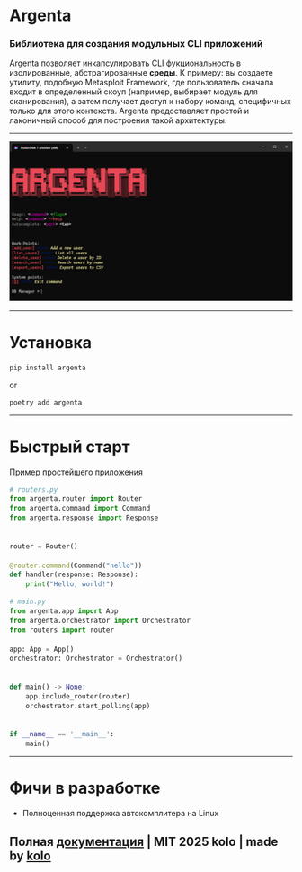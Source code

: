 # Argenta

### Библиотека для создания модульных CLI приложeний

Argenta позволяет инкапсулировать CLI фукциональность в изолированные, абстрагированные **среды**. К примеру: вы создаете утилиту, подобную Metasploit Framework, где пользователь сначала входит в определенный скоуп (например, выбирает модуль для сканирования), а затем получает доступ к набору команд, специфичных только для этого контекста. Argenta предоставляет простой и лаконичный способ для построения такой архитектуры.

---

![preview](https://github.com/koloideal/Argenta/blob/kolo/imgs/mock_app_preview4.png?raw=True)  

---

# Установка
```bash
pip install argenta
```
or
```bash
poetry add argenta
```

---

# Быстрый старт

Пример простейшего приложения
```python
# routers.py
from argenta.router import Router
from argenta.command import Command
from argenta.response import Response


router = Router()

@router.command(Command("hello"))
def handler(response: Response):
    print("Hello, world!")
```

```python
# main.py
from argenta.app import App
from argenta.orchestrator import Orchestrator
from routers import router

app: App = App()
orchestrator: Orchestrator = Orchestrator()


def main() -> None:
    app.include_router(router)
    orchestrator.start_polling(app)


if __name__ == '__main__':
    main()
```

---

# Фичи в разработке

- Полноценная поддержка автокомплитера на Linux

## Полная [документация](https://argenta-docs.vercel.app) | MIT 2025 kolo | made by [kolo](https://t.me/kolo_id)



